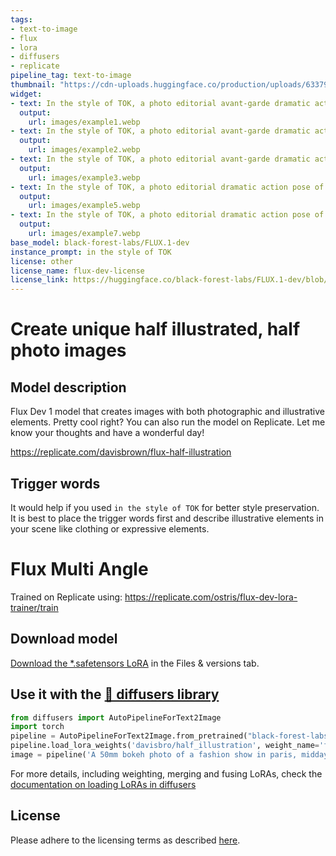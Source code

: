 ```yaml
---
tags:
- text-to-image
- flux
- lora
- diffusers
- replicate
pipeline_tag: text-to-image
thumbnail: "https://cdn-uploads.huggingface.co/production/uploads/633792e60578e2c92edffc1e/dNdc3ktAsZVsS6eVsqnJx.webp"
widget:
- text: In the style of TOK, a photo editorial avant-garde dramatic action pose of a woman short blue hair wearing 70s round wacky sunglasses pulling glasses down looking forward, in Tokyo with large marble structures and bonsai trees at sunset with a vibrant illustrated jacket surrounded by illustrations of flowers, smoke, flames, ice cream, sparkles, rock and roll 
  output:
    url: images/example1.webp
- text: In the style of TOK, a photo editorial avant-garde dramatic action pose of a person wearing 90s round wacky sunglasses pulling glasses down looking forward, in Tokyo with large marble structures and bonsai trees at sunset with a vibrant illustrated jacket surrounded by illustrations of flowers, smoke, flames, ice cream, sparkles, rock and roll 
  output:
    url: images/example2.webp
- text: In the style of TOK, a photo editorial avant-garde dramatic action pose of a person wearing 90s round wacky sunglasses pulling glasses down looking forward, in Seattle at sunset with a vibrant illustrated jacket surrounded by illustrations of flowers, smoke, flames, ice cream, sparkles, rock and roll
  output:
    url: images/example3.webp
- text: In the style of TOK, a photo editorial dramatic action pose of a person piercing eyes, tattoos on face, with creative bucket hat, standing in Tokyo with large marble structures and white purple trees in a Basketball court, with a vibrant illustrated street wear puffy vintage jacket, black shirt, volcano in the background, surrounded by illustrations of smoke, flames, and flowers, fog, exclamation marks, lines shooting outwards, minion characters, butterflies 
  output:
    url: images/example5.webp
- text: In the style of TOK, a photo editorial dramatic action pose of a person with mirrored lenses with creative bucket hat, standing in Tokyo with large marble structures and white purple trees in a Basketball court, with a vibrant illustrated street wear puffy architectural leather jacket surrounded by illustrations of smoke, flames, birds, and flowers, fog, exclamation mark, lines shooting outwards, ascii characters
  output:
    url: images/example7.webp
base_model: black-forest-labs/FLUX.1-dev
instance_prompt: in the style of TOK
license: other
license_name: flux-dev-license
license_link: https://huggingface.co/black-forest-labs/FLUX.1-dev/blob/main/LICENSE.md
---
```

# Create unique half illustrated, half photo images

<Gallery />

## Model description 

Flux Dev 1 model that creates images with both photographic and illustrative elements. Pretty cool right? You can also run the model on Replicate. Let me know your thoughts and have a wonderful day!

https://replicate.com/davisbrown/flux-half-illustration


## Trigger words

It would help if you used `in the style of TOK` for better style preservation. It is best to place the trigger words first and describe illustrative elements in your scene like clothing or expressive elements.

# Flux Multi Angle

Trained on Replicate using:
https://replicate.com/ostris/flux-dev-lora-trainer/train

## Download model

[Download the *.safetensors LoRA](https://huggingface.co/davisbro/half_illustration/tree/main) in the Files & versions tab.

## Use it with the [🧨 diffusers library](https://github.com/huggingface/diffusers)

```py
from diffusers import AutoPipelineForText2Image
import torch
pipeline = AutoPipelineForText2Image.from_pretrained("black-forest-labs/FLUX.1-dev", torch_dtype=torch.bfloat16).to('cuda')
pipeline.load_lora_weights('davisbro/half_illustration', weight_name='flux_train_replicate.safetensors')
image = pipeline('A 50mm bokeh photo of a fashion show in paris, midday sun, surrounded by the colorful friendly rock and roll text "Paris" and other french themed doodles').images[0]
```

For more details, including weighting, merging and fusing LoRAs, check the [documentation on loading LoRAs in diffusers](https://huggingface.co/docs/diffusers/main/en/using-diffusers/loading_adapters)

## License

Please adhere to the licensing terms as described [here](https://huggingface.co/black-forest-labs/FLUX.1-dev/blob/main/LICENSE.md).